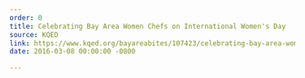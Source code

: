 ```yaml
---
order: 0
title: Celebrating Bay Area Women Chefs on International Women's Day
source: KQED
link: https://www.kqed.org/bayareabites/107423/celebrating-bay-area-women-chefs-on-international-womens-day
date: 2016-03-08 00:00:00 -0800

---
```

